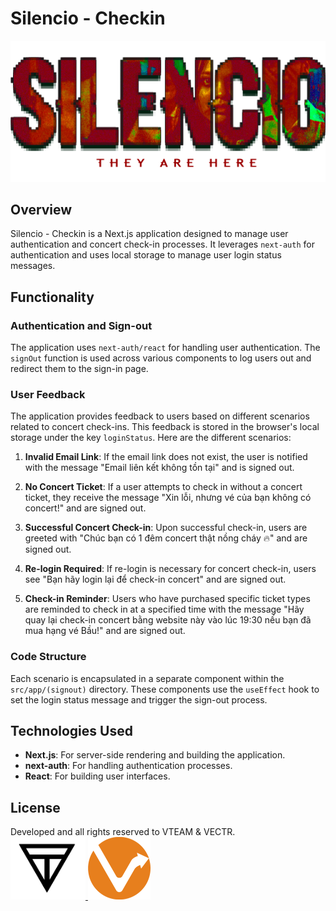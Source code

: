 # Silencio - Checkin

![Silenio Logo](/public/SILENCIO.png)

## Overview

Silencio - Checkin is a Next.js application designed to manage user authentication and concert check-in processes. It leverages `next-auth` for authentication and uses local storage to manage user login status messages.

## Functionality

### Authentication and Sign-out

The application uses `next-auth/react` for handling user authentication. The `signOut` function is used across various components to log users out and redirect them to the sign-in page.

### User Feedback

The application provides feedback to users based on different scenarios related to concert check-ins. This feedback is stored in the browser's local storage under the key `loginStatus`. Here are the different scenarios:

1. **Invalid Email Link**: If the email link does not exist, the user is notified with the message "Email liên kết không tồn tại" and is signed out.

2. **No Concert Ticket**: If a user attempts to check in without a concert ticket, they receive the message "Xin lỗi, nhưng vé của bạn không có concert!" and are signed out.

3. **Successful Concert Check-in**: Upon successful check-in, users are greeted with "Chúc bạn có 1 đêm concert thật nồng cháy 🔥" and are signed out.

4. **Re-login Required**: If re-login is necessary for concert check-in, users see "Bạn hãy login lại để check-in concert" and are signed out.

5. **Check-in Reminder**: Users who have purchased specific ticket types are reminded to check in at a specified time with the message "Hãy quay lại check-in concert bằng website này vào lúc 19:30 nếu bạn đã mua hạng vé Bầu!" and are signed out.

### Code Structure

Each scenario is encapsulated in a separate component within the `src/app/(signout)` directory. These components use the `useEffect` hook to set the login status message and trigger the sign-out process.

## Technologies Used

- **Next.js**: For server-side rendering and building the application.
- **next-auth**: For handling authentication processes.
- **React**: For building user interfaces.

## License

Developed and all rights reserved to VTEAM & VECTR.
<br/>
<a href="https://linktr.ee/VTEAM_VCP" target="_blank">
<img src="/public/logo-transparent.png" alt="VTEAM Logo" width="120" height="100" />
</a>
<a href="https://linktr.ee/vectr.vcp" target="_blank">
<img src="/public/vectr.png" alt="Vectr Logo" width="100" height="100" />
</a>

